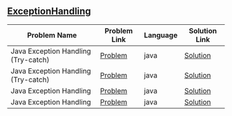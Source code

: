 ## [ExceptionHandling](https://www.hackerrank.com/domains/java/handling-exceptions)

|Problem Name|Problem Link|Language|Solution Link|
---|---|---|---
|Java Exception Handling (Try-catch)|[Problem](https://www.hackerrank.com/challenges/java-exception-handling-try-catch/problem)|java|[Solution](./JavaExceptionHandling(Try-catch).java)|
|Java Exception Handling (Try-catch)|[Problem](https://www.hackerrank.com/challenges/java-exception-handling-try-catch/problem)|java|[Solution](./JavaExceptionHandling(Try-catch).java)|
|Java Exception Handling|[Problem](https://www.hackerrank.com/challenges/java-exception-handling/problem)|java|[Solution](./JavaExceptionHandling.java)|
|Java Exception Handling|[Problem](https://www.hackerrank.com/challenges/java-exception-handling/problem)|java|[Solution](./JavaExceptionHandling.java)|
